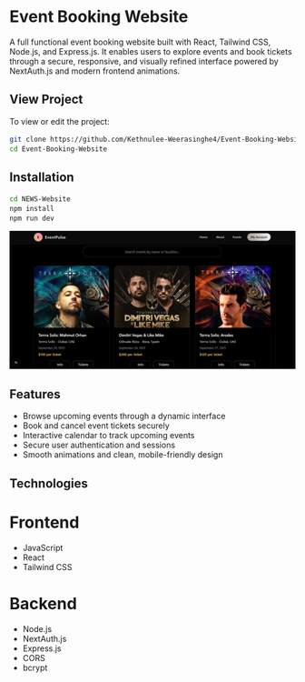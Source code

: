 # Event Booking Website

A full functional event booking website built with React, Tailwind CSS, Node.js, and Express.js. It enables users to explore events and book tickets through a secure, responsive, and visually refined interface powered by NextAuth.js and modern frontend animations.

## View Project

To view or edit the project:

```bash
git clone https://github.com/Kethnulee-Weerasinghe4/Event-Booking-Website.git
cd Event-Booking-Website
```
## Installation

```bash
cd NEWS-Website
npm install
npm run dev
```

![Website Preview](./preview.png)

## Features

- Browse upcoming events through a dynamic interface
- Book and cancel event tickets securely
- Interactive calendar to track upcoming events
- Secure user authentication and sessions  
- Smooth animations and clean, mobile-friendly design
   
## Technologies

# Frontend

- JavaScript
- React
- Tailwind CSS

# Backend

- Node.js
- NextAuth.js
- Express.js
- CORS
- bcrypt
